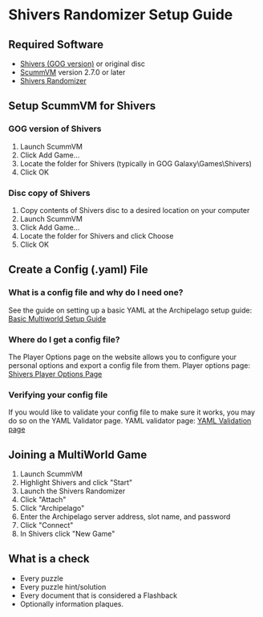 # Shivers Randomizer Setup Guide


## Required Software

- [Shivers (GOG version)](https://www.gog.com/en/game/shivers) or original disc
- [ScummVM](https://www.scummvm.org/downloads/) version 2.7.0 or later
- [Shivers Randomizer](https://www.speedrun.com/shivers/resources)

## Setup ScummVM for Shivers

### GOG version of Shivers

1. Launch ScummVM
2. Click Add Game...
3. Locate the folder for Shivers (typically in GOG Galaxy\Games\Shivers)
4. Click OK

### Disc copy of Shivers

1. Copy contents of Shivers disc to a desired location on your computer
2. Launch ScummVM
3. Click Add Game...
4. Locate the folder for Shivers and click Choose
5. Click OK

## Create a Config (.yaml) File

### What is a config file and why do I need one?

See the guide on setting up a basic YAML at the Archipelago setup
guide: [Basic Multiworld Setup Guide](/tutorial/Archipelago/setup/en)

### Where do I get a config file?

The Player Options page on the website allows you to configure your personal options and export a config file from
them. Player options page: [Shivers Player Options Page](/games/Shivers/player-options)

### Verifying your config file

If you would like to validate your config file to make sure it works, you may do so on the YAML Validator page. YAML
validator page: [YAML Validation page](/mysterycheck)

## Joining a MultiWorld Game

1. Launch ScummVM
2. Highlight Shivers and click "Start"
3. Launch the Shivers Randomizer
4. Click "Attach"
5. Click "Archipelago"
6. Enter the Archipelago server address, slot name, and password
7. Click "Connect"
8. In Shivers click "New Game"

## What is a check

- Every puzzle
- Every puzzle hint/solution
- Every document that is considered a Flashback
- Optionally information plaques.
